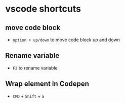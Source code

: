 # vscode shortcuts

## move code block

- `option + up/down` to move code block up and down

## Rename variable

- `F2` to rename variable

## Wrap element in Codepen

- `CMD` + `Shift` + `a`
